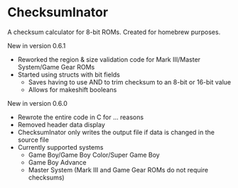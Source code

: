 # ChecksumInator
A checksum calculator for 8-bit ROMs. Created for homebrew purposes.

New in version 0.6.1
  - Reworked the region & size validation code for Mark III/Master System/Game Gear ROMs
  - Started using structs with bit fields
    - Saves having to use AND to trim checksum to an 8-bit or 16-bit value
    - Allows for makeshift booleans

New in version 0.6.0
  - Rewrote the entire code in C for ... reasons
  - Removed header data display
  - ChecksumInator only writes the output file if data is changed in the source file
  - Currently supported systems
    - Game Boy/Game Boy Color/Super Game Boy
    - Game Boy Advance
    - Master System (Mark III and Game Gear ROMs do not require checksums)
